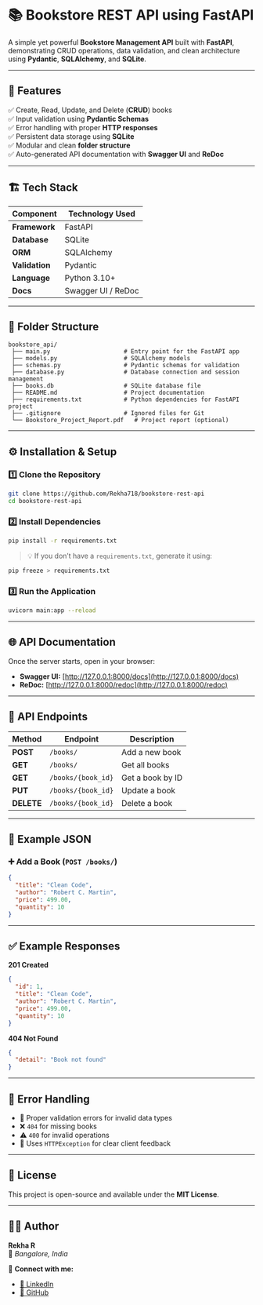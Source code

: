 # 📚 **Bookstore REST API using FastAPI**

A simple yet powerful **Bookstore Management API** built with **FastAPI**, demonstrating CRUD operations, data validation, and clean architecture using **Pydantic**, **SQLAlchemy**, and **SQLite**.

---

## 🚀 **Features**
✅ Create, Read, Update, and Delete (**CRUD**) books  
✅ Input validation using **Pydantic Schemas**  
✅ Error handling with proper **HTTP responses**  
✅ Persistent data storage using **SQLite**  
✅ Modular and clean **folder structure**  
✅ Auto-generated API documentation with **Swagger UI** and **ReDoc**

---

## 🏗️ **Tech Stack**

| Component      | Technology Used     |
|----------------|--------------------|
| **Framework**  | FastAPI            |
| **Database**   | SQLite             |
| **ORM**        | SQLAlchemy         |
| **Validation** | Pydantic           |
| **Language**   | Python 3.10+       |
| **Docs**       | Swagger UI / ReDoc |

---

## 📁 **Folder Structure**

```
bookstore_api/
 ├── main.py                     # Entry point for the FastAPI app
 ├── models.py                   # SQLAlchemy models
 ├── schemas.py                  # Pydantic schemas for validation
 ├── database.py                 # Database connection and session management
 ├── books.db                    # SQLite database file
 ├── README.md                   # Project documentation
 ├── requirements.txt            # Python dependencies for FastAPI project
 ├── .gitignore                  # Ignored files for Git
 └── Bookstore_Project_Report.pdf   # Project report (optional)

```

---

## ⚙️ **Installation & Setup**

### 1️⃣ Clone the Repository
```bash
git clone https://github.com/Rekha718/bookstore-rest-api
cd bookstore-rest-api
```

### 2️⃣ Install Dependencies
```bash
pip install -r requirements.txt
```

> 💡 If you don’t have a `requirements.txt`, generate it using:
```bash
pip freeze > requirements.txt
```


### 3️⃣ Run the Application
```bash
uvicorn main:app --reload
```

---

## 🌐 **API Documentation**

Once the server starts, open in your browser:

- **Swagger UI:** [http://127.0.0.1:8000/docs](http://127.0.0.1:8000/docs)  
- **ReDoc:** [http://127.0.0.1:8000/redoc](http://127.0.0.1:8000/redoc)

---

## 🧩 **API Endpoints**

| Method | Endpoint | Description |
|--------|-----------|-------------|
| **POST** | `/books/` | Add a new book |
| **GET** | `/books/` | Get all books |
| **GET** | `/books/{book_id}` | Get a book by ID |
| **PUT** | `/books/{book_id}` | Update a book |
| **DELETE** | `/books/{book_id}` | Delete a book |

---

## 🧠 **Example JSON**

### ➕ Add a Book (`POST /books/`)
```json
{
  "title": "Clean Code",
  "author": "Robert C. Martin",
  "price": 499.00,
  "quantity": 10
}
```

---

## ✅ **Example Responses**

**201 Created**
```json
{
  "id": 1,
  "title": "Clean Code",
  "author": "Robert C. Martin",
  "price": 499.00,
  "quantity": 10
}
```

**404 Not Found**
```json
{
  "detail": "Book not found"
}
```

---

## 🧰 **Error Handling**

- 🚫 Proper validation errors for invalid data types  
- ❌ `404` for missing books  
- ⚠️ `400` for invalid operations  
- 💬 Uses `HTTPException` for clear client feedback  

---

## 🧾 **License**

This project is open-source and available under the **MIT License**.

---

## 👩‍💻 **Author**

**Rekha R**  
📍 *Bangalore, India*  

🔗 **Connect with me:**  
- [💼 LinkedIn](https://www.linkedin.com/in/rekhar1/)  
- [🧠 GitHub](https://github.com/Rekha718?tab=repositories)
